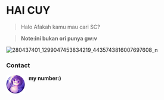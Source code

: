 # HAI CUY
> Halo
>Afakah kamu mau cari SC?

>**Note:ini bukan ori punya gw:v**

![280437401_1299047453834219_4435743816007697608_n](https://user-images.githubusercontent.com/107613568/180406305-68f0c5b0-3260-4c86-af4f-64e22bf387ab.jpg)

### Contact

[<img align="left" alt="Tableau" width="50px" src="20220722_182408.png" style="padding-right:10px;" />][webdev] **my number:)**




[webdev]: https://wa.me/6281272308541/hai/bang
